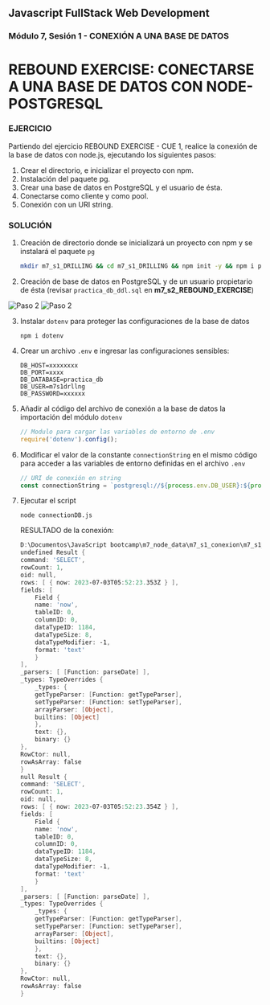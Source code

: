 ## Javascript FullStack Web Development
### Módulo 7, Sesión 1 - CONEXIÓN A UNA BASE DE DATOS

# REBOUND EXERCISE: CONECTARSE A UNA BASE DE DATOS CON NODE-POSTGRESQL

### EJERCICIO

Partiendo del ejercicio REBOUND EXERCISE - CUE 1, realice la conexión de la base de datos con node.js, ejecutando los siguientes pasos: 
1. Crear el directorio, e inicializar el proyecto con npm. 
2. Instalación del paquete pg. 
3. Crear una base de datos en PostgreSQL y el usuario de ésta. 
4. Conectarse como cliente y como pool. 
5. Conexión con un URI string.

### SOLUCIÓN

1. Creación de directorio donde se inicializará un proyecto con npm y se instalará el paquete `pg`
    ```bash session
    mkdir m7_s1_DRILLING && cd m7_s1_DRILLING && npm init -y && npm i pg
    ```
2. Creación de base de datos en PostgreSQL y de un usuario propietario de ésta (revisar `practica_db_ddl.sql` en **m7_s2_REBOUND_EXERCISE**)
    
![Paso 2]()
![Paso 2]()

3. Instalar `dotenv` para proteger las configuraciones de la base de datos

    ```properties
    npm i dotenv
    ```
4. Crear un archivo `.env` e ingresar las configuraciones sensibles:

    ```env
    DB_HOST=xxxxxxxx
    DB_PORT=xxxx
    DB_DATABASE=practica_db
    DB_USER=m7s1drllng
    DB_PASSWORD=xxxxxx
    ```

5. Añadir al código del archivo de conexión a la base de datos la importación del módulo `dotenv`

    ```JAVASCRIPT
    // Modulo para cargar las variables de entorno de .env
    require('dotenv').config();
    ```

6. Modificar el valor de la constante `connectionString` en el mismo código para acceder a las variables de entorno definidas en el archivo `.env`

    ```JAVASCRIPT
    // URI de conexión en string 
    const connectionString = `postgresql://${process.env.DB_USER}:${process.env.DB_PASSWORD}@${process.env.DB_HOST}:${process.env.DB_PORT}/${process.env.DB_DATABASE}`;
    ```

7. Ejecutar el script

    ```properties
    node connectionDB.js
    ```
    RESULTADO de la conexión:
    ```powershell
    D:\Documentos\JavaScript bootcamp\m7_node_data\m7_s1_conexion\m7_s1_DRILLING>node connectionDB.js
    undefined Result {
    command: 'SELECT',
    rowCount: 1,
    oid: null,
    rows: [ { now: 2023-07-03T05:52:23.353Z } ],
    fields: [
        Field {
        name: 'now',
        tableID: 0,
        columnID: 0,
        dataTypeID: 1184,
        dataTypeSize: 8,
        dataTypeModifier: -1,
        format: 'text'
        }
    ],
    _parsers: [ [Function: parseDate] ],
    _types: TypeOverrides {
        _types: {
        getTypeParser: [Function: getTypeParser],
        setTypeParser: [Function: setTypeParser],
        arrayParser: [Object],
        builtins: [Object]
        },
        text: {},
        binary: {}
    },
    RowCtor: null,
    rowAsArray: false
    }
    null Result {
    command: 'SELECT',
    rowCount: 1,
    oid: null,
    rows: [ { now: 2023-07-03T05:52:23.354Z } ],
    fields: [
        Field {
        name: 'now',
        tableID: 0,
        columnID: 0,
        dataTypeID: 1184,
        dataTypeSize: 8,
        dataTypeModifier: -1,
        format: 'text'
        }
    ],
    _parsers: [ [Function: parseDate] ],
    _types: TypeOverrides {
        _types: {
        getTypeParser: [Function: getTypeParser],
        setTypeParser: [Function: setTypeParser],
        arrayParser: [Object],
        builtins: [Object]
        },
        text: {},
        binary: {}
    },
    RowCtor: null,
    rowAsArray: false
    }
    ```